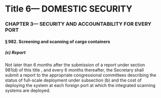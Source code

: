 
# Title 6— DOMESTIC SECURITY
### CHAPTER 3— SECURITY AND ACCOUNTABILITY FOR EVERY PORT
#### § 982. Screening and scanning of cargo containers
##### (c) Report

Not later than 6 months after the submission of a report under section 981(d) of this title , and every 6 months thereafter, the Secretary shall submit a report to the appropriate congressional committees describing the status of full-scale deployment under subsection (b) and the cost of deploying the system at each foreign port at which the integrated scanning systems are deployed.
